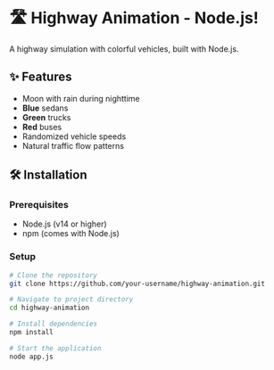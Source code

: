 # 🛣️ Highway Animation - Node.js!

A highway simulation with colorful vehicles, built with Node.js.

## ✨ Features
- Moon with rain during nighttime
- **Blue** sedans
- **Green** trucks
- **Red** buses
- Randomized vehicle speeds
- Natural traffic flow patterns

## 🛠️ Installation

### Prerequisites
- Node.js (v14 or higher)
- npm (comes with Node.js)

### Setup
```bash
# Clone the repository
git clone https://github.com/your-username/highway-animation.git

# Navigate to project directory
cd highway-animation

# Install dependencies
npm install

# Start the application
node app.js
